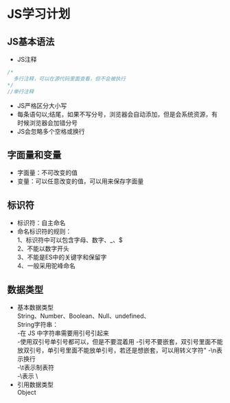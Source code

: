 # JS学习计划

## JS基本语法
- JS注释
```javascript
/*
  多行注释，可以在源代码里面查看，但不会被执行
*/
//单行注释
```
- JS严格区分大小写
- 每条语句以;结尾，如果不写分号，浏览器会自动添加，但是会系统资源，有时候浏览器会加错分号
- JS会忽略多个空格或换行

## 字面量和变量
- 字面量：不可改变的值
- 变量：可以任意改变的值，可以用来保存字面量

## 标识符
- 标识符：自主命名
- 命名标识符的规则：  
1、标识符中可以包含字母、数字、_、$  
2、不能以数字开头  
3、不能是ES中的关键字和保留字  
4、一般采用驼峰命名

## 数据类型
- 基本数据类型  
String、Number、Boolean、Null、undefined、  
String字符串：  
  -在 JS 中字符串需要用引号引起来  
  -使用双引号单引号都可以，但是不要混着用
  -引号不要嵌套，双引号里面不能放双引号，单引号里面不能放单引号，若还是想嵌套，可以用转义字符\" 
  -\n表示换行  
  -\t表示制表符  
  -\\表示 \
- 引用数据类型  
Object

